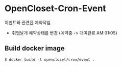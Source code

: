 # OpenCloset-Cron-Event #

이벤트와 관련된 예약작업

- 취업날개 예약상태를 변경 (예약중 -> 대여완료 AM 01:05)

## Build docker image ##

    $ docker build -t opencloset/cron/event .
